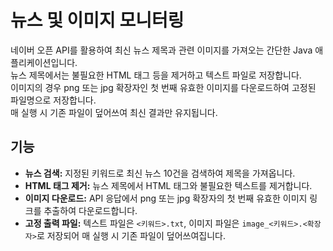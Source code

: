 # 뉴스 및 이미지 모니터링

네이버 오픈 API를 활용하여 최신 뉴스 제목과 관련 이미지를 가져오는 간단한 Java 애플리케이션입니다.  
뉴스 제목에서는 불필요한 HTML 태그 등을 제거하고 텍스트 파일로 저장합니다.  
이미지의 경우 png 또는 jpg 확장자인 첫 번째 유효한 이미지를 다운로드하여 고정된 파일명으로 저장합니다.  
매 실행 시 기존 파일이 덮어쓰여 최신 결과만 유지됩니다.  

## 기능

- **뉴스 검색:** 지정된 키워드로 최신 뉴스 10건을 검색하여 제목을 가져옵니다.
- **HTML 태그 제거:** 뉴스 제목에서 HTML 태그와 불필요한 텍스트를 제거합니다.
- **이미지 다운로드:** API 응답에서 png 또는 jpg 확장자의 첫 번째 유효한 이미지 링크를 추출하여 다운로드합니다.
- **고정 출력 파일:** 텍스트 파일은 `<키워드>.txt`, 이미지 파일은 `image_<키워드>.<확장자>`로 저장되어 매 실행 시 기존 파일이 덮어쓰여집니다.
